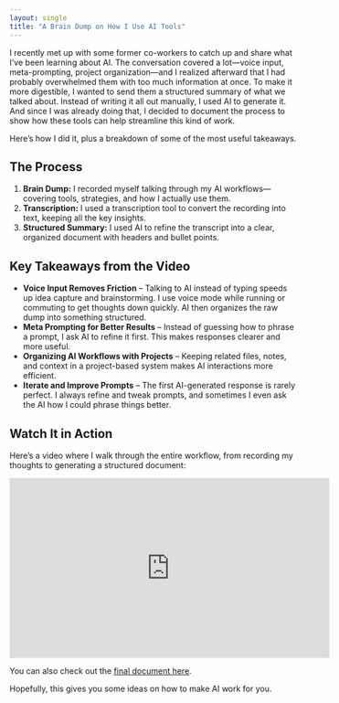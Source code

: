 ```yaml
---
layout: single
title: "A Brain Dump on How I Use AI Tools"
---
```


I recently met up with some former co-workers to catch up and share what I’ve been learning about AI. The conversation covered a lot—voice input, meta-prompting, project organization—and I realized afterward that I had probably overwhelmed them with too much information at once. To make it more digestible, I wanted to send them a structured summary of what we talked about. Instead of writing it all out manually, I used AI to generate it. And since I was already doing that, I decided to document the process to show how these tools can help streamline this kind of work.  

Here’s how I did it, plus a breakdown of some of the most useful takeaways.  

## The Process  

1. **Brain Dump:** I recorded myself talking through my AI workflows—covering tools, strategies, and how I actually use them.  
2. **Transcription:** I used a transcription tool to convert the recording into text, keeping all the key insights.  
3. **Structured Summary:** I used AI to refine the transcript into a clear, organized document with headers and bullet points.  

## Key Takeaways from the Video  

- **Voice Input Removes Friction** – Talking to AI instead of typing speeds up idea capture and brainstorming. I use voice mode while running or commuting to get thoughts down quickly. AI then organizes the raw dump into something structured.  
- **Meta Prompting for Better Results** – Instead of guessing how to phrase a prompt, I ask AI to refine it first. This makes responses clearer and more useful.  
- **Organizing AI Workflows with Projects** – Keeping related files, notes, and context in a project-based system makes AI interactions more efficient.  
- **Iterate and Improve Prompts** – The first AI-generated response is rarely perfect. I always refine and tweak prompts, and sometimes I even ask the AI how I could phrase things better.  

## Watch It in Action  

Here’s a video where I walk through the entire workflow, from recording my thoughts to generating a structured document:  

<iframe width="560" height="315" src="https://www.youtube.com/embed/KggW4rLy76s?si=XSzsClCKLQwSzxeo" title="YouTube video player" frameborder="0" allow="accelerometer; autoplay; clipboard-write; encrypted-media; gyroscope; picture-in-picture; web-share" referrerpolicy="strict-origin-when-cross-origin" allowfullscreen></iframe>

You can also check out the [final document here](/docs/assets/pdfs/ai_tips_from_matt.pdf).  

Hopefully, this gives you some ideas on how to make AI work for you.